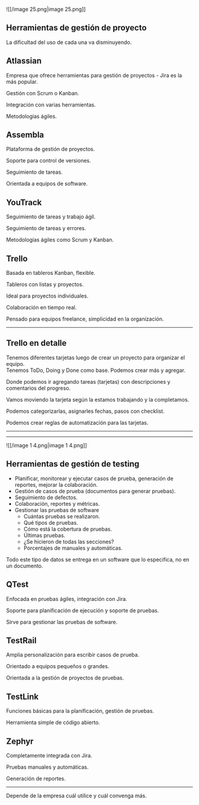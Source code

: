 ![[/image 25.png|image 25.png]]

## Herramientas de gestión de proyecto

La dificultad del uso de cada una va disminuyendo.

## Atlassian

Empresa que ofrece herramientas para gestión de proyectos - Jira es la más popular.

Gestión con Scrum o Kanban.

Integración con varias herramientas.

Metodologías ágiles.

## Assembla

Plataforma de gestión de proyectos.

Soporte para control de versiones.

Seguimiento de tareas.

Orientada a equipos de software.

## YouTrack

Seguimiento de tareas y trabajo ágil.

Seguimiento de tareas y errores.

Metodologías ágiles como Scrum y Kanban.

## Trello

Basada en tableros Kanban, flexible.

Tableros con listas y proyectos.

Ideal para proyectos individuales.

Colaboración en tiempo real.

Pensado para equipos freelance, simplicidad en la organización.

---

## Trello en detalle

Tenemos diferentes tarjetas luego de crear un proyecto para organizar el equipo.  
Tenemos ToDo, Doing y Done como base. Podemos crear más y agregar.

Donde podemos ir agregando tareas (tarjetas) con descripciones y comentarios del progreso.

Vamos moviendo la tarjeta según la estamos trabajando y la completamos.

Podemos categorizarlas, asignarles fechas, pasos con checklist.

Podemos crear reglas de automatización para las tarjetas.

---

---

![[/image 1 4.png|image 1 4.png]]

## Herramientas de gestión de testing

- Planificar, monitorear y ejecutar casos de prueba, generación de reportes, mejorar la colaboración.
- Gestión de casos de prueba (documentos para generar pruebas).
- Seguimiento de defectos.
- Colaboración, reportes y métricas.
- Gestionar las pruebas de software
    - Cuántas pruebas se realizaron.
    - Qué tipos de pruebas.
    - Cómo está la cobertura de pruebas.
    - Últimas pruebas.
    - ¿Se hicieron de todas las secciones?
    - Porcentajes de manuales y automáticas.

Todo este tipo de datos se entrega en un software que lo especifica, no en un documento.

## QTest

Enfocada en pruebas ágiles, integración con Jira.

Soporte para planificación de ejecución y soporte de pruebas.

Sirve para gestionar las pruebas de software.

## TestRail

Amplia personalización para escribir casos de prueba.

Orientado a equipos pequeños o grandes.

Orientada a la gestión de proyectos de pruebas.

## TestLink

Funciones básicas para la planificación, gestión de pruebas.

Herramienta simple de código abierto.

## Zephyr

Completamente integrada con Jira.

Pruebas manuales y automáticas.

Generación de reportes.

---

Depende de la empresa cuál utilice y cuál convenga más.